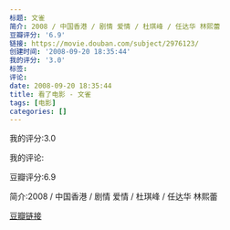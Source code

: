 ```yaml
---
标题: 文雀
简介: 2008 / 中国香港 / 剧情 爱情 / 杜琪峰 / 任达华 林熙蕾
豆瓣评分: '6.9'
链接: https://movie.douban.com/subject/2976123/
创建时间: '2008-09-20 18:35:44'
我的评分: '3.0'
标签:
评论:
date: 2008-09-20 18:35:44
title: 看了电影 - 文雀
tags: [电影]
categories: []
---
```


我的评分:3.0

我的评论:

豆瓣评分:6.9

简介:2008 / 中国香港 / 剧情 爱情 / 杜琪峰 / 任达华 林熙蕾

[豆瓣链接](https://movie.douban.com/subject/2976123/)

